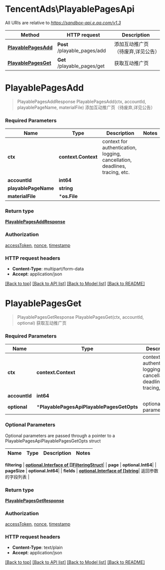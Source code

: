 # TencentAds\PlayablePagesApi

All URIs are relative to *https://sandbox-api.e.qq.com/v1.3*

Method | HTTP request | Description
------------- | ------------- | -------------
[**PlayablePagesAdd**](PlayablePagesApi.md#PlayablePagesAdd) | **Post** /playable_pages/add | 添加互动推广页（待废弃,详见公告）
[**PlayablePagesGet**](PlayablePagesApi.md#PlayablePagesGet) | **Get** /playable_pages/get | 获取互动推广页


# **PlayablePagesAdd**
> PlayablePagesAddResponse PlayablePagesAdd(ctx, accountId, playablePageName, materialFile)
添加互动推广页（待废弃,详见公告）

### Required Parameters

Name | Type | Description  | Notes
------------- | ------------- | ------------- | -------------
 **ctx** | **context.Context** | context for authentication, logging, cancellation, deadlines, tracing, etc.
  **accountId** | **int64**|  | 
  **playablePageName** | **string**|  | 
  **materialFile** | ***os.File**|  | 

### Return type

[**PlayablePagesAddResponse**](PlayablePagesAddResponse.md)

### Authorization

[accessToken](../README.md#accessToken), [nonce](../README.md#nonce), [timestamp](../README.md#timestamp)

### HTTP request headers

 - **Content-Type**: multipart/form-data
 - **Accept**: application/json

[[Back to top]](#) [[Back to API list]](../README.md#documentation-for-api-endpoints) [[Back to Model list]](../README.md#documentation-for-models) [[Back to README]](../README.md)

# **PlayablePagesGet**
> PlayablePagesGetResponse PlayablePagesGet(ctx, accountId, optional)
获取互动推广页

### Required Parameters

Name | Type | Description  | Notes
------------- | ------------- | ------------- | -------------
 **ctx** | **context.Context** | context for authentication, logging, cancellation, deadlines, tracing, etc.
  **accountId** | **int64**|  | 
 **optional** | ***PlayablePagesApiPlayablePagesGetOpts** | optional parameters | nil if no parameters

### Optional Parameters
Optional parameters are passed through a pointer to a PlayablePagesApiPlayablePagesGetOpts struct

Name | Type | Description  | Notes
------------- | ------------- | ------------- | -------------

 **filtering** | [**optional.Interface of []FilteringStruct**](FilteringStruct.md)|  | 
 **page** | **optional.Int64**|  | 
 **pageSize** | **optional.Int64**|  | 
 **fields** | [**optional.Interface of []string**](string.md)| 返回参数的字段列表 | 

### Return type

[**PlayablePagesGetResponse**](PlayablePagesGetResponse.md)

### Authorization

[accessToken](../README.md#accessToken), [nonce](../README.md#nonce), [timestamp](../README.md#timestamp)

### HTTP request headers

 - **Content-Type**: text/plain
 - **Accept**: application/json

[[Back to top]](#) [[Back to API list]](../README.md#documentation-for-api-endpoints) [[Back to Model list]](../README.md#documentation-for-models) [[Back to README]](../README.md)

